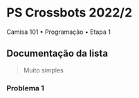 # PS Crossbots 2022/2

Camisa 101  •  Programação  •  Etapa 1

## Documentação da lista

> Muito simples

### Problema 1

